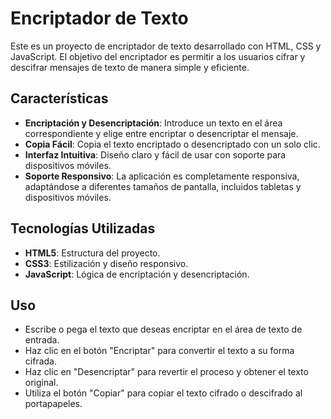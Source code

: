 # Encriptador de Texto

Este es un proyecto de encriptador de texto desarrollado con HTML, CSS y JavaScript. El objetivo del encriptador es permitir a los usuarios cifrar y descifrar mensajes de texto de manera simple y eficiente.

## Características

- **Encriptación y Desencriptación**: Introduce un texto en el área correspondiente y elige entre encriptar o desencriptar el mensaje.
- **Copia Fácil**: Copia el texto encriptado o desencriptado con un solo clic.
- **Interfaz Intuitiva**: Diseño claro y fácil de usar con soporte para dispositivos móviles.
- **Soporte Responsivo**: La aplicación es completamente responsiva, adaptándose a diferentes tamaños de pantalla, incluidos tabletas y dispositivos móviles.

## Tecnologías Utilizadas

- **HTML5**: Estructura del proyecto.
- **CSS3**: Estilización y diseño responsivo.
- **JavaScript**: Lógica de encriptación y desencriptación.

## Uso
- Escribe o pega el texto que deseas encriptar en el área de texto de entrada.
- Haz clic en el botón "Encriptar" para convertir el texto a su forma cifrada.
- Haz clic en "Desencriptar" para revertir el proceso y obtener el texto original.
- Utiliza el botón "Copiar" para copiar el texto cifrado o descifrado al portapapeles.

